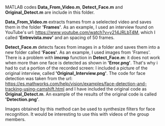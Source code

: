 MATLAB codes **Data_From_Video.m**, **Detect_Face.m** and **Original_Detect.m** are include in this folder.

 **Data_From_Video.m** extracts frames from a selelected video and saves them in the folder **'Frames'**. As an example, I used an interview found on YouTube's url: https://www.youtube.com/watch?v=y214JRLbT4M, which I called **'Entrevista.mov'** and an spacing of 50 frames.

 **Detect_Face.m** detects faces from images in a folder and saves them into a new folder called **'Faces'**. As an example, I used images from 'Frames'. There is a problem with **imcrop** function in  **Detect_Face.m**: it does not work when more than one face is detected as shown in **'Error.png'**. That's why i had to cut a portion of the recorded screen: I included a picture of the original interview, called **'Original_Interview.png'**. The code for face detection was taken from the url: https://es.mathworks.com/help/vision/examples/face-detection-and-tracking-using-camshift.html and I have included the original code as **Original_Detect.m**. An example of the results of the original code is called **'Detection.png'**.

 Images obtained by this method can be used to synthesize filters for face recognition. It would be interesting to use this with videos of the group members.